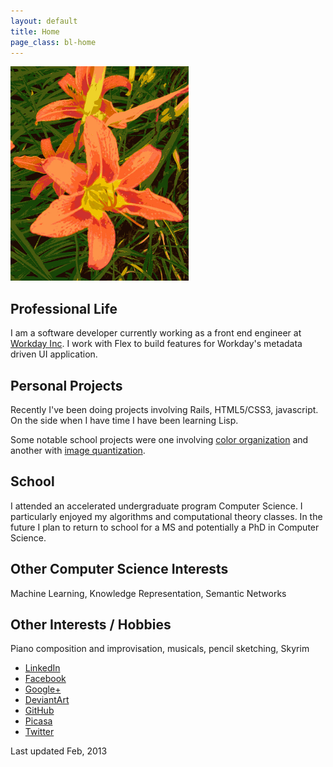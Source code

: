 ```yaml
---
layout: default
title: Home
page_class: bl-home
---
```


![image of a tiger lily flower][tiger_lily]

Professional Life
-----------------

I am a software developer currently working as a front end engineer at [Workday Inc][workday]. I work with Flex to build features for Workday's metadata driven UI application.

Personal Projects
-----------------

Recently I've been doing projects involving Rails, HTML5/CSS3, javascript. On the side when I have time I have been learning Lisp. 

Some notable school projects were one involving [color organization][color_sorter] and another with [image quantization][color_proportion].

School
------

I attended an accelerated undergraduate program Computer Science. I particularly enjoyed my algorithms and computational theory classes. In the future I plan to return to school for a MS and potentially a PhD in Computer Science.

Other Computer Science Interests
--------------------------------

Machine Learning, Knowledge Representation, Semantic Networks

Other Interests / Hobbies
-------------------------

Piano composition and improvisation, musicals, pencil sketching, Skyrim

* [LinkedIn][linkedin]
* [Facebook][facebook]
* [Google+][googleplus]
* [DeviantArt][deviantart]
* [GitHub][github]
* [Picasa][picasa]
* [Twitter][twitter]

<footer>
  <date class="bl-info" pubdate="05-2012">Last updated Feb, 2013</date>
</footer>

[workday]: http://www.workday.com
[color_sorter]: pages/projects/color_sorter.html
[color_proportion]: pages/projects/color_proportion.html
[resume]: pages/resume.html
[tiger_lily]: images/tiger_lily.png

[linkedin]: http://www.linkedin.com/pub/joseph-baker/b/a5a/76
[facebook]: http://www.facebook.com/profile.php?id=727096715
[googleplus]: https://plus.google.com/114434765567690468241
[deviantart]: http://blatherwock.deviantart.com/
[github]: https://github.com/blatherwock
[picasa]: https://picasaweb.google.com/Joseph.Baker31
[twitter]: http://twitter.com/blatherwock
